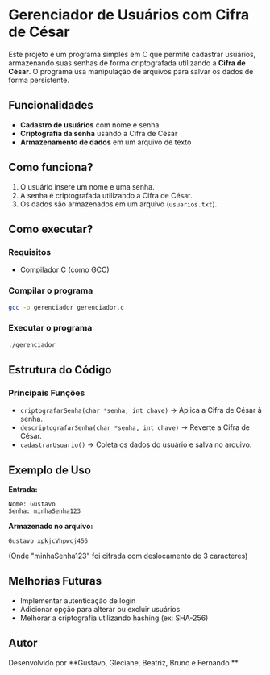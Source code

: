 # Gerenciador de Usuários com Cifra de César

Este projeto é um programa simples em C que permite cadastrar usuários, armazenando suas senhas de forma criptografada utilizando a **Cifra de César**. O programa usa manipulação de arquivos para salvar os dados de forma persistente.

## Funcionalidades

- **Cadastro de usuários** com nome e senha
- **Criptografia da senha** usando a Cifra de César
- **Armazenamento de dados** em um arquivo de texto

## Como funciona?

1. O usuário insere um nome e uma senha.
2. A senha é criptografada utilizando a Cifra de César.
3. Os dados são armazenados em um arquivo (`usuarios.txt`).

## Como executar?

### **Requisitos**

- Compilador C (como GCC)

### **Compilar o programa**

```bash
gcc -o gerenciador gerenciador.c
```

### **Executar o programa**

```bash
./gerenciador
```

## Estrutura do Código

### **Principais Funções**

- `criptografarSenha(char *senha, int chave)` → Aplica a Cifra de César à senha.
- `descriptografarSenha(char *senha, int chave)` → Reverte a Cifra de César.
- `cadastrarUsuario()` → Coleta os dados do usuário e salva no arquivo.

## Exemplo de Uso

**Entrada:**

```
Nome: Gustavo
Senha: minhaSenha123
```

**Armazenado no arquivo:**

```
Gustavo xpkjcVhpwcj456
```

(Onde "minhaSenha123" foi cifrada com deslocamento de 3 caracteres)

## Melhorias Futuras

- Implementar autenticação de login
- Adicionar opção para alterar ou excluir usuários
- Melhorar a criptografia utilizando hashing (ex: SHA-256)

## Autor

Desenvolvido por \*\*Gustavo, Gleciane, Beatriz, Bruno e Fernando \*\*

